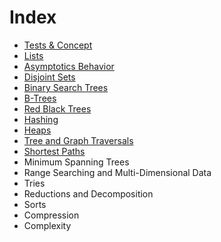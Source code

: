 # Index

* [Tests & Concept](./Tests%20And%20Concepts/Note.md)
* [Lists](./Lists/Note.md)
* [Asymptotics Behavior](./Asymptotics%20Behavior/Note.md)
* [Disjoint Sets](./Disjoint%20Sets/Note.md)
* [Binary Search Trees](./Binary%20Search%20Trees/Note.md)
* [B-Trees](./B-Trees/Note.md)
* [Red Black Trees](./Red%20Black%20Trees/Note.md)
* [Hashing](./Hashing/Note.md)
* [Heaps](./Heaps/Note.md)
* [Tree and Graph Traversals](./Tree%20and%20Graph%20Traversals/Note.md)
* [Shortest Paths](./Shortest%20Paths/Note.md)
* Minimum Spanning Trees
* Range Searching and Multi-Dimensional Data
* Tries
* Reductions and Decomposition
* Sorts
* Compression
* Complexity